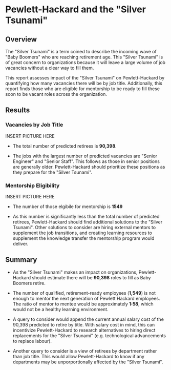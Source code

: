 # Pewlett-Hackard and the "Silver Tsunami"

## Overview

The "Silver Tsunami" is a term coined to describe the incoming wave of "Baby Boomers" who are reaching retirement age. This "Silver Tsunami" is of great concern to organizations because it will leave a large volume of job vacancies without a  clear way to fill them.

This report assesses impact of the "Silver Tsunami" on Pewlett-Hackard by quantifying how many vacancies there will be by job title. Additionally, this report finds those who are eligible for mentorship to be ready to fill these soon to be vacant roles across the organization.

## Results

### Vacancies by Job Title

INSERT PICTURE HERE

* The total number of predicted retirees is <b>90,398</b>.

* The jobs with the largest number of predicted vacancies are "Senior Engineer" and "Senior Staff". This follows as those in senior positions are generally older. Pewlett-Hackard should prioritize these positions as they prepare for the "Silver Tsunami".



### Mentorship Eligibility

INSERT PICTURE HERE

* The number of those elgibile for mentorship is <b>1549</b>

* As this number is significantly less than the total number of predicted retirees, Pewlett-Hackard should find additional solutions to the "Silver Tsunami". Other solutions to consider are hiring external mentors to supplement the job transitions, and creating learning resources to supplement the knowledge transfer the mentorship program would deliver.


## Summary

* As the "Silver Tsunami" makes an impact on organizations, Pewlett-Hackard should estimate there will be <b>90,398</b> roles to fill as Baby Boomers retire.

* The number of qualified, retirement-ready employees (<b>1,549</b>) is not enough to mentor the next generation of Pewlett Hackard employees. The ratio of mentor to mentee would be approximately <b>1:58</b>, which would not be a healthy learning environment.

* A  query to consider would append the current annual salary cost of the 90,398 predicted to retire by title. With salary cost in mind, this can incentivize Pewlett-Hackard to research alternatives to hiring direct replacements for the "Silver Tsunami" (e.g. technological advancements to replace labour).

* Another query to consider is a view of retirees by department rather than job title. This would allow Pewlett-Hackard to know if any departments may be unporportionally affected by the "Silver Tsunami".